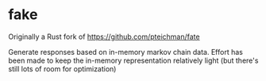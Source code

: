 # fake

Originally a Rust fork of https://github.com/pteichman/fate

Generate responses based on in-memory markov chain data. Effort has been made to keep the in-memory representation relatively light (but there's still lots of room for optimization)
